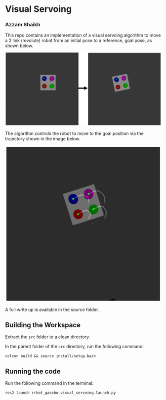 # Visual Servoing
### Azzam Shaikh

This repo contains an implementation of a visual servoing algorithm to move a 2 link (revolute) robot from an initial pose to a reference, goal pose, as shown below.

![alt text](./assets/init_and_ref_poses.png)

The algorithm controls the robot to move to the goal position via the trajectory shown in the image below.

![alt text](./assets/trajectory.png)

A full write up is available in the source folder.

## Building the Workspace

Extract the `src` folder to a clean directory. 

In the parent folder of the `src` directory, run the following command:

```
colcon build && source install/setup.bash
```

## Running the code

Run the following command in the terminal:

```
ros2 launch rrbot_gazebo visual_servoing.launch.py
```

